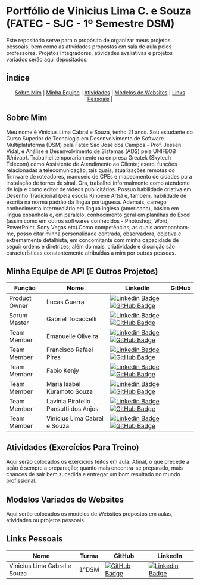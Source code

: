 # Portfólio de Vinicius Lima C. e Souza (FATEC - SJC - 1º Semestre DSM)

Este repositório serve para o propósito de organizar meus projetos pessoais, bem como as atividades propostas em sala de aula pelos professores. Projetos Integradores, atividades avaliativas e projetos variados serão aqui depositados.

## Índice

<p style="text-align: center">
    <a href="#about">Sobre Mim</a> |
    <a href="#equipe">Minha Equipe</a> |
    <a href="#ativs">Atividades</a> |
    <a href="#model">Modelos de Websites</a> |
    <a href="#links">Links Pessoais</a> |
</p>
<span id="about">
  
## Sobre Mim

Meu nome é Vinicius Lima Cabral e Souza, tenho 21 anos. Sou estudante do Curso Superior de Tecnologia em Desenvolvimento de Software Multiplataforma (DSM) pela Fatec São José dos Campos - Prof. Jessen Vidal, e Análise e Desenvolvimento de Sistemas (ADS) pela UNIFEOB (Univap). Trabalhei temporariamente na empresa Greatek (Skytech Telecom) como Assistente de Atendimento ao Cliente; exerci funções relacionadas à telecomunicação, tais quais, atualizações remotas do firmware de roteadores, manuseio de CPEs e mapeamento de cidades para instalação de torres de sinal. Ora, trabalhei informalmente como atendente de loja e como editor de vídeos publicitários.
Possuo habilidade criativa em Desenho Tradicional (pela escola Kinoene Arts) e, também, habilidade de escrita na norma padrão da língua portuguesa. Ademais, carrego conhecimento intermediário em língua inglesa (americana), básico em língua espanhola e, em paralelo, conhecimento geral em planilhas do Excel (assim como em outros softwares conhecidos - Photoshop, Word, PowerPoint, Sony Vegas etc).Como competências, as quais acompanham-me, posso citar minha personalidade centrada, observadora, objetiva e extremamente detalhista, em concomitante com minha capacidade de seguir ordens e diretrizes; além do mais, criatividade e discrição são características constantemente atribuídas a mim por outras pessoas.

<span id="equipe">

## Minha Equipe de API (E Outros Projetos)

|Função|Nome|LinkedIn|GitHub|
|------|----|--------|------|
| Product Owner | Lucas Guerra | [![Linkedin Badge](https://img.shields.io/badge/Linkedin-blue?style=flat-square&logo=Linkedin&logoColor=white)](https://www.linkedin.com/in/joaomarcosoliveiraa) [![GitHub Badge](https://img.shields.io/badge/GitHub-111217?style=flat-square&logo=github&logoColor=white)](https://github.com/JoaoM-py) |
| Scrum Master | Gabriel Tocaccelli | [![Linkedin Badge](https://img.shields.io/badge/Linkedin-blue?style=flat-square&logo=Linkedin&logoColor=white)](https://www.linkedin.com/in/mariagabrielareis/) [![GitHub Badge](https://img.shields.io/badge/GitHub-111217?style=flat-square&logo=github&logoColor=white)](https://github.com/MariaGabrielaReis) |
| Team Member | Emanuelle Oliveira | [![Linkedin Badge](https://img.shields.io/badge/Linkedin-blue?style=flat-square&logo=Linkedin&logoColor=white)](https://www.linkedin.com/in/emanuelle-oliveira-ab9716296/) [![GitHub Badge](https://img.shields.io/badge/GitHub-111217?style=flat-square&logo=github&logoColor=white)](https://github.com/Emanuelle-olv) |
| Team Member | Francisco Rafael Pires | [![Linkedin Badge](https://img.shields.io/badge/Linkedin-blue?style=flat-square&logo=Linkedin&logoColor=white)](https://www.linkedin.com/in/francisco-rafael-pires-755958163/) [![GitHub Badge](https://img.shields.io/badge/GitHub-111217?style=flat-square&logo=github&logoColor=white)](https://github.com/franciscorafaelpires) |                                               |
| Team Member | Fabio Kenjy | [![Linkedin Badge](https://img.shields.io/badge/Linkedin-blue?style=flat-square&logo=Linkedin&logoColor=white)](https://www.linkedin.com/in/caio-vitor-c1/) [![GitHub Badge](https://img.shields.io/badge/GitHub-111217?style=flat-square&logo=github&logoColor=white)](https://github.com/CaioVitorDias1) |
| Team Member | Maria Isabel Kuramoto Souza | [![Linkedin Badge](https://img.shields.io/badge/Linkedin-blue?style=flat-square&logo=Linkedin&logoColor=white)]((https://www.linkedin.com/in/maria-isabel-kuramoto-souza-0997b7318?utm_source=share&utm_campaign=share_via&utm_content=profile&utm_medium=android_app)) [![GitHub Badge](https://img.shields.io/badge/GitHub-111217?style=flat-square&logo=github&logoColor=white)](https://github.com/szkuramoto) |
| Team Member | Lavínia Piratello Pansutti dos Anjos | [![Linkedin Badge](https://img.shields.io/badge/Linkedin-blue?style=flat-square&logo=Linkedin&logoColor=white)](https://br.linkedin.com/in/lavinia-piratello-6a82101b1?trk=people-guest_people_search-card) [![GitHub Badge](https://img.shields.io/badge/GitHub-111217?style=flat-square&logo=github&logoColor=white)](https://github.com/laviniappiratello) |
| Team Member | Vinicius Lima Cabral e Souza | [![Linkedin Badge](https://img.shields.io/badge/Linkedin-blue?style=flat-square&logo=Linkedin&logoColor=white)](https://www.linkedin.com/in/vinicius-lima-cabral-e-souza-7794b3287/) [![GitHub Badge](https://img.shields.io/badge/GitHub-111217?style=flat-square&logo=github&logoColor=white)](https://github.com/ViniciusLimaCabraleSouza) |

<span id="ativs">
    
## Atividades (Exercícios Para Treino)

Aqui serão colocados os exercícios feitos em aula. Afinal, o que precede a ação é sempre a preparação; quanto mais encontra-se preparado, mais chances de sair bem sucedida e entregar um bom resultado no mundo profissional.

<span id="model">
    
## Modelos Variados de Websites

Aqui serão colocados os modelos de Websites propostos em aulas, atividades ou projetos pessoais.

<span id="links">
    
## Links Pessoais

|Nome|Turma|GitHub|LinkedIn|
|----|------|------|--------|
| Vinicius Lima Cabral e Souza | 1°DSM | [![GitHub Badge](https://img.shields.io/badge/GitHub-111217?style=flat-square&logo=github&logoColor=white)](https://github.com/ViniciusLimaCabraleSouza) | [![Linkedin Badge](https://img.shields.io/badge/Linkedin-blue?style=flat-square&logo=Linkedin&logoColor=white)](https://www.linkedin.com/in/vinicius-lima-cabral-e-souza-7794b3287/) |
